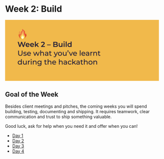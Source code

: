 # Week 2: Build

![Use what you&apos;ve learnt during the hackathon](../../../../.gitbook/assets/screenshot-2020-06-29-at-22.41.54.png)

## Goal of the Week

Besides client meetings and pitches, the coming weeks you will spend building, testing, documenting and shipping. It requires teamwork, clear communication and trust to ship something valuable.

Good luck, ask for help when you need it and offer when you can!

* [Day 1](day-1.md#14-00-workshop-how-to-vlog-by-marijn)
* [Day 2](day-2.md)
* [Day 3](day-3.md)
* [Day 4](day-4.md)

